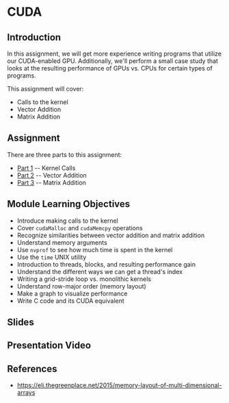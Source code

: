 # CUDA
## Introduction
In this assignment, we will get more experience writing programs that utilize our CUDA-enabled GPU. Additionally, we'll perform a small case study that looks at the resulting performance of GPUs vs. CPUs for certain types of programs. 

This assignment will cover:
* Calls to the kernel
* Vector Addition
* Matrix Addition

## Assignment
There are three parts to this assignment:
* [Part 1](./multiply/README.md) -- Kernel Calls
* [Part 2](./vector_add/README.md) -- Vector Addition
* [Part 3](./matrix_add/README.md) -- Matrix Addition

## Module Learning Objectives
* Introduce making calls to the kernel
* Cover `cudaMalloc` and `cudaMemcpy` operations
* Recognize similarities between vector addition and matrix addition
* Understand memory arguments
* Use `nvprof` to see how much time is spent in the kernel
* Use the `time` UNIX utility
* Introduction to threads, blocks, and resulting performance gain
* Understand the different ways we can get a thread's index
* Writing a grid-stride loop vs. monolithic kernels
* Understand row-major order (memory layout)
* Make a graph to visualize performance
* Write C code and its CUDA equivalent


## Slides

## Presentation Video

## References
* https://eli.thegreenplace.net/2015/memory-layout-of-multi-dimensional-arrays